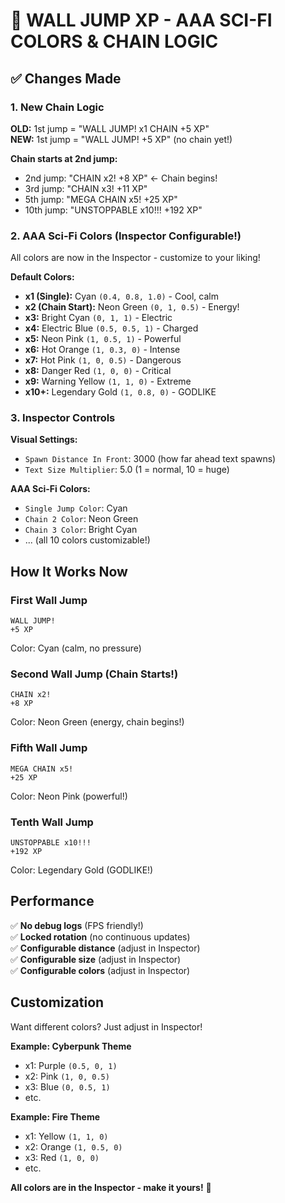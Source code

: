 # 🎯 WALL JUMP XP - AAA SCI-FI COLORS & CHAIN LOGIC

## ✅ Changes Made

### 1. New Chain Logic
**OLD:** 1st jump = "WALL JUMP! x1 CHAIN +5 XP"  
**NEW:** 1st jump = "WALL JUMP! +5 XP" (no chain yet!)

**Chain starts at 2nd jump:**
- 2nd jump: "CHAIN x2! +8 XP" ← Chain begins!
- 3rd jump: "CHAIN x3! +11 XP"
- 5th jump: "MEGA CHAIN x5! +25 XP"
- 10th jump: "UNSTOPPABLE x10!!! +192 XP"

### 2. AAA Sci-Fi Colors (Inspector Configurable!)
All colors are now in the Inspector - customize to your liking!

**Default Colors:**
- **x1 (Single):** Cyan `(0.4, 0.8, 1.0)` - Cool, calm
- **x2 (Chain Start):** Neon Green `(0, 1, 0.5)` - Energy!
- **x3:** Bright Cyan `(0, 1, 1)` - Electric
- **x4:** Electric Blue `(0.5, 0.5, 1)` - Charged
- **x5:** Neon Pink `(1, 0.5, 1)` - Powerful
- **x6:** Hot Orange `(1, 0.3, 0)` - Intense
- **x7:** Hot Pink `(1, 0, 0.5)` - Dangerous
- **x8:** Danger Red `(1, 0, 0)` - Critical
- **x9:** Warning Yellow `(1, 1, 0)` - Extreme
- **x10+:** Legendary Gold `(1, 0.8, 0)` - GODLIKE

### 3. Inspector Controls
**Visual Settings:**
- `Spawn Distance In Front`: 3000 (how far ahead text spawns)
- `Text Size Multiplier`: 5.0 (1 = normal, 10 = huge)

**AAA Sci-Fi Colors:**
- `Single Jump Color`: Cyan
- `Chain 2 Color`: Neon Green
- `Chain 3 Color`: Bright Cyan
- ... (all 10 colors customizable!)

## How It Works Now

### First Wall Jump
```
WALL JUMP!
+5 XP
```
Color: Cyan (calm, no pressure)

### Second Wall Jump (Chain Starts!)
```
CHAIN x2!
+8 XP
```
Color: Neon Green (energy, chain begins!)

### Fifth Wall Jump
```
MEGA CHAIN x5!
+25 XP
```
Color: Neon Pink (powerful!)

### Tenth Wall Jump
```
UNSTOPPABLE x10!!!
+192 XP
```
Color: Legendary Gold (GODLIKE!)

## Performance

✅ **No debug logs** (FPS friendly!)  
✅ **Locked rotation** (no continuous updates)  
✅ **Configurable distance** (adjust in Inspector)  
✅ **Configurable size** (adjust in Inspector)  
✅ **Configurable colors** (adjust in Inspector)  

## Customization

Want different colors? Just adjust in Inspector!

**Example: Cyberpunk Theme**
- x1: Purple `(0.5, 0, 1)`
- x2: Pink `(1, 0, 0.5)`
- x3: Blue `(0, 0.5, 1)`
- etc.

**Example: Fire Theme**
- x1: Yellow `(1, 1, 0)`
- x2: Orange `(1, 0.5, 0)`
- x3: Red `(1, 0, 0)`
- etc.

**All colors are in the Inspector - make it yours!** 🎨
